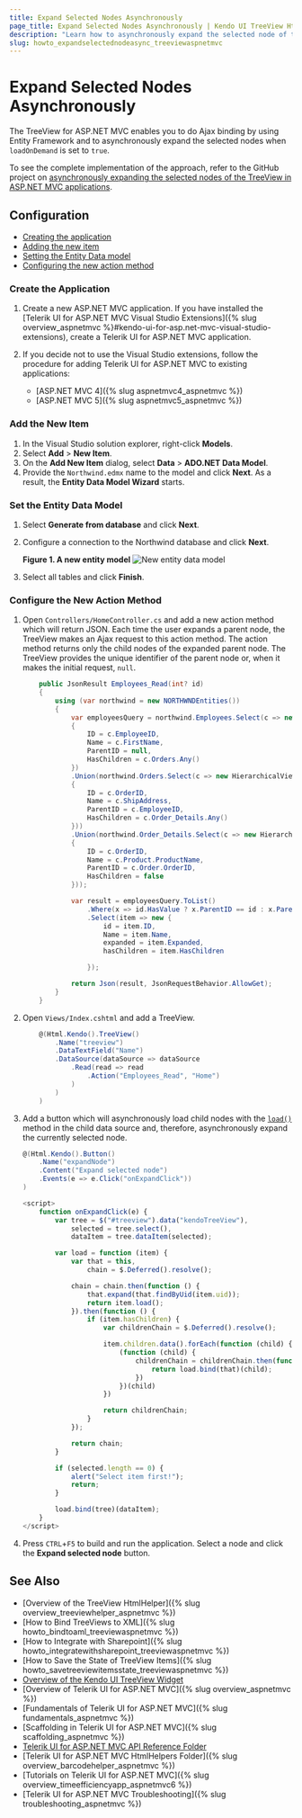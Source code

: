 ```yaml
---
title: Expand Selected Nodes Asynchronously
page_title: Expand Selected Nodes Asynchronously | Kendo UI TreeView HtmlHelper
description: "Learn how to asynchronously expand the selected node of the Kendo UI TreeView in ASP.NET MVC."
slug: howto_expandselectednodeasync_treeviewaspnetmvc
---
```


# Expand Selected Nodes Asynchronously

The TreeView for ASP.NET MVC enables you to do Ajax binding by using Entity Framework and to asynchronously expand the selected nodes when `loadOnDemand` is set to `true`.

To see the complete implementation of the approach, refer to the GitHub project on [asynchronously expanding the selected nodes of the TreeView in ASP.NET MVC applications](https://github.com/telerik/ui-for-aspnet-mvc-examples/tree/master/treeview/ExpandSelectedItemAsync).

## Configuration

* [Creating the application](#create-the-application)
* [Adding the new item](#add-the-new-item)
* [Setting the Entity Data model](#set-the-entity-data-model)
* [Configuring the new action method](#configure-the-new-action-method)

### Create the Application

1. Create a new ASP.NET MVC application. If you have installed the [Telerik UI for ASP.NET MVC Visual Studio Extensions]({% slug overview_aspnetmvc %}#kendo-ui-for-asp.net-mvc-visual-studio-extensions), create a Telerik UI for ASP.NET MVC application.

1. If you decide not to use the Visual Studio extensions, follow the procedure for adding Telerik UI for ASP.NET MVC to existing applications:

    * [ASP.NET MVC 4]({% slug aspnetmvc4_aspnetmvc %})
    * [ASP.NET MVC 5]({% slug aspnetmvc5_aspnetmvc %})

### Add the New Item

1. In the Visual Studio solution explorer, right-click **Models**.
1. Select **Add** > **New Item**.
1. On the **Add New Item** dialog, select **Data** > **ADO.NET Data Model**.
1. Provide the `Northwind.edmx` name to the model and click **Next**. As a result, the **Entity Data Model Wizard** starts.

### Set the Entity Data Model

1. Select **Generate from database** and click **Next**.
1. Configure a connection to the Northwind database and click **Next**.

    **Figure 1. A new entity model**
    ![New entity data model](/helpers/treeview/images/tree-entity-data-model.png)

1. Select all tables and click **Finish**.

### Configure the New Action Method

1. Open `Controllers/HomeController.cs` and add a new action method which will return JSON. Each time the user expands a parent node, the TreeView makes an Ajax request to this action method. The action method returns only the child nodes of the expanded parent node. The TreeView provides the unique identifier of the parent node or, when it makes the initial request, `null`.

    ```cs
        public JsonResult Employees_Read(int? id)
        {
            using (var northwind = new NORTHWNDEntities())
            {
                var employeesQuery = northwind.Employees.Select(c => new HierarchicalViewModel
                {
                    ID = c.EmployeeID,
                    Name = c.FirstName,
                    ParentID = null,
                    HasChildren = c.Orders.Any()
                })
                .Union(northwind.Orders.Select(c => new HierarchicalViewModel
                {
                    ID = c.OrderID,
                    Name = c.ShipAddress,
                    ParentID = c.EmployeeID,
                    HasChildren = c.Order_Details.Any()
                }))
                .Union(northwind.Order_Details.Select(c => new HierarchicalViewModel
                {
                    ID = c.OrderID,
                    Name = c.Product.ProductName,
                    ParentID = c.Order.OrderID,
                    HasChildren = false
                }));

                var result = employeesQuery.ToList()
                    .Where(x => id.HasValue ? x.ParentID == id : x.ParentID == null)
                    .Select(item => new {
                        id = item.ID,
                        Name = item.Name,
                        expanded = item.Expanded,
                        hasChildren = item.HasChildren

                    });

                return Json(result, JsonRequestBehavior.AllowGet);
            }
        }
    ```

1. Open `Views/Index.cshtml` and add a TreeView.

    ```cs
        @(Html.Kendo().TreeView()
            .Name("treeview")
            .DataTextField("Name")
            .DataSource(dataSource => dataSource
                .Read(read => read
                    .Action("Employees_Read", "Home")
                )
            )
        )
    ```

1. Add a button which will asynchronously load child nodes with the [`load()`](https://docs.telerik.com/kendo-ui/api/javascript/data/node/methods/load) method in the child data source and, therefore, asynchronously expand the currently selected node.

    ```cs
    @(Html.Kendo().Button()
        .Name("expandNode")
        .Content("Expand selected node")
        .Events(e => e.Click("onExpandClick"))
    )
    ```

    ```js
    <script>
        function onExpandClick(e) {
            var tree = $("#treeview").data("kendoTreeView"),
                selected = tree.select(),
                dataItem = tree.dataItem(selected);

            var load = function (item) {
                var that = this,
                    chain = $.Deferred().resolve();

                chain = chain.then(function () {
                    that.expand(that.findByUid(item.uid));
                    return item.load();
                }).then(function () {
                    if (item.hasChildren) {
                        var childrenChain = $.Deferred().resolve();

                        item.children.data().forEach(function (child) {
                            (function (child) {
                                childrenChain = childrenChain.then(function () {
                                    return load.bind(that)(child);
                                })
                            })(child)
                        })

                        return childrenChain;
                    }
                });

                return chain;
            }

            if (selected.length == 0) {
                alert("Select item first!");
                return;
            }

            load.bind(tree)(dataItem);
        }
    </script>
    ```

1. Press `CTRL`+`F5` to build and run the application. Select a node and click the **Expand selected node** button.

## See Also

* [Overview of the TreeView HtmlHelper]({% slug overview_treeviewhelper_aspnetmvc %})
* [How to Bind TreeViews to XML]({% slug howto_bindtoaml_treeviewaspnetmvc %})
* [How to Integrate with Sharepoint]({% slug howto_integratewithsharepoint_treeviewaspnetmvc %})
* [How to Save the State of TreeView Items]({% slug howto_savetreeviewitemsstate_treeviewaspnetmvc %})
* [Overview of the Kendo UI TreeView Widget](http://docs.telerik.com/kendo-ui/controls/navigation/treeview/overview)
* [Overview of Telerik UI for ASP.NET MVC]({% slug overview_aspnetmvc %})
* [Fundamentals of Telerik UI for ASP.NET MVC]({% slug fundamentals_aspnetmvc %})
* [Scaffolding in Telerik UI for ASP.NET MVC]({% slug scaffolding_aspnetmvc %})
* [Telerik UI for ASP.NET MVC API Reference Folder](http://docs.telerik.com/aspnet-mvc/api/Kendo.Mvc/AggregateFunction)
* [Telerik UI for ASP.NET MVC HtmlHelpers Folder]({% slug overview_barcodehelper_aspnetmvc %})
* [Tutorials on Telerik UI for ASP.NET MVC]({% slug overview_timeefficiencyapp_aspnetmvc6 %})
* [Telerik UI for ASP.NET MVC Troubleshooting]({% slug troubleshooting_aspnetmvc %})
